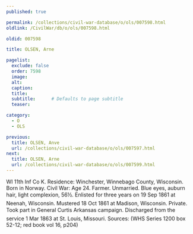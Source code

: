 ```yaml
---
published: true

permalink: /collections/civil-war-database/o/ols/007598.html
oldlink: /CivilWar/db/o/ols/007598.html

oldid: 007598

title: OLSEN, Arne

pagelist:
  exclude: false
  order: 7598
  image: 
  alt:
  caption:
  title:
  subtitle:      # Defaults to page subtitle
  teaser:

category: 
  - O 
  - OLS

previous:
  title: OLSEN, Anve
  url: /collections/civil-war-database/o/ols/007597.html  
next:
  title: OLSEN, Arne
  url: /collections/civil-war-database/o/ols/007599.html   
---
```

WI 11th Inf Co K. Residence: Winchester, Winnebago County, Wisconsin. Born in Norway. Civil War: Age 24. Farmer. Unmarried. Blue eyes, auburn hair, light complexion, 5&#146;6&frac12;&#148;. Enlisted for three years on 19 Sep 1861 at Neenah, Wisconsin. Mustered 18 Oct 1861 at Madison, Wisconsin. Private. Took part in General Curtis&#146; Arkansas campaign. Discharged from the service 1 Mar 1863 at St. Louis, Missouri. Sources: (WHS Series 1200 box 52-12; red book vol 16, p204)
